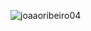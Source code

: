 ![joaaoribeiro04](https://github-readme-stats.vercel.app/api?username=joaaoribeiro04&show_icons=true&theme=radical)
